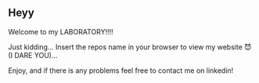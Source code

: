 ## Heyy
Welcome to my LABORATORY!!!!

Just kidding... Insert the repos name in your browser to view my website 😈 (I DARE YOU)...

Enjoy, and if there is any problems feel free to contact me on linkedin!
